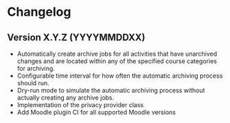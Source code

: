 # Changelog

## Version X.Y.Z (YYYYMMDDXX)

- Automatically create archive jobs for all activities that have unarchived changes and are located within any of the
  specified course categories for archiving.
- Configurable time interval for how often the automatic archiving process should run.
- Dry-run mode to simulate the automatic archiving process without actually creating any archive jobs.
- Implementation of the privacy provider class
- Add Moodle plugin CI for all supported Moodle versions
